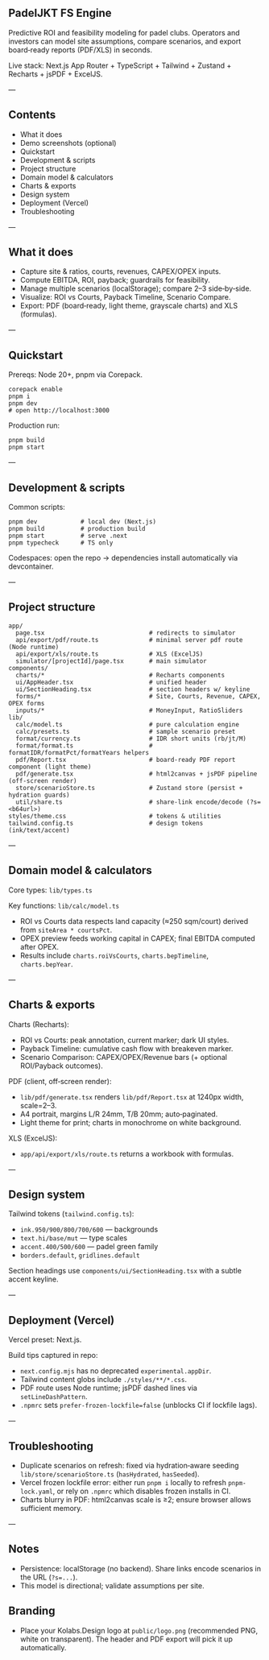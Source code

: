 ## PadelJKT FS Engine

Predictive ROI and feasibility modeling for padel clubs. Operators and investors can model site assumptions, compare scenarios, and export board‑ready reports (PDF/XLS) in seconds.

Live stack: Next.js App Router + TypeScript + Tailwind + Zustand + Recharts + jsPDF + ExcelJS.

—

## Contents

- What it does
- Demo screenshots (optional)
- Quickstart
- Development & scripts
- Project structure
- Domain model & calculators
- Charts & exports
- Design system
- Deployment (Vercel)
- Troubleshooting

—

## What it does

- Capture site & ratios, courts, revenues, CAPEX/OPEX inputs.
- Compute EBITDA, ROI, payback; guardrails for feasibility.
- Manage multiple scenarios (localStorage); compare 2–3 side‑by‑side.
- Visualize: ROI vs Courts, Payback Timeline, Scenario Compare.
- Export: PDF (board‑ready, light theme, grayscale charts) and XLS (formulas).

—

## Quickstart

Prereqs: Node 20+, pnpm via Corepack.

```
corepack enable
pnpm i
pnpm dev
# open http://localhost:3000
```

Production run:

```
pnpm build
pnpm start
```

—

## Development & scripts

Common scripts:

```
pnpm dev            # local dev (Next.js)
pnpm build          # production build
pnpm start          # serve .next
pnpm typecheck      # TS only
```

Codespaces: open the repo → dependencies install automatically via devcontainer. 

—

## Project structure

```
app/
  page.tsx                             # redirects to simulator
  api/export/pdf/route.ts              # minimal server pdf route (Node runtime)
  api/export/xls/route.ts              # XLS (ExcelJS)
  simulator/[projectId]/page.tsx       # main simulator
components/
  charts/*                             # Recharts components
  ui/AppHeader.tsx                     # unified header
  ui/SectionHeading.tsx                # section headers w/ keyline
  forms/*                              # Site, Courts, Revenue, CAPEX, OPEX forms
  inputs/*                             # MoneyInput, RatioSliders
lib/
  calc/model.ts                        # pure calculation engine
  calc/presets.ts                      # sample scenario preset
  format/currency.ts                   # IDR short units (rb/jt/M)
  format/format.ts                     # formatIDR/formatPct/formatYears helpers
  pdf/Report.tsx                       # board-ready PDF report component (light theme)
  pdf/generate.tsx                     # html2canvas + jsPDF pipeline (off-screen render)
  store/scenarioStore.ts               # Zustand store (persist + hydration guards)
  util/share.ts                        # share-link encode/decode (?s=<b64url>)
styles/theme.css                       # tokens & utilities
tailwind.config.ts                     # design tokens (ink/text/accent)
```

—

## Domain model & calculators

Core types: `lib/types.ts`

Key functions: `lib/calc/model.ts`

- ROI vs Courts data respects land capacity (≈250 sqm/court) derived from `siteArea * courtsPct`.
- OPEX preview feeds working capital in CAPEX; final EBITDA computed after OPEX.
- Results include `charts.roiVsCourts`, `charts.bepTimeline`, `charts.bepYear`.

—

## Charts & exports

Charts (Recharts):

- ROI vs Courts: peak annotation, current marker; dark UI styles.
- Payback Timeline: cumulative cash flow with breakeven marker.
- Scenario Comparison: CAPEX/OPEX/Revenue bars (+ optional ROI/Payback outcomes).

PDF (client, off‑screen render):

- `lib/pdf/generate.tsx` renders `lib/pdf/Report.tsx` at 1240px width, scale=2–3.
- A4 portrait, margins L/R 24mm, T/B 20mm; auto‑paginated.
- Light theme for print; charts in monochrome on white background.

XLS (ExcelJS):

- `app/api/export/xls/route.ts` returns a workbook with formulas.

—

## Design system

Tailwind tokens (`tailwind.config.ts`):

- `ink.950/900/800/700/600` — backgrounds
- `text.hi/base/mut` — type scales
- `accent.400/500/600` — padel green family
- `borders.default`, `gridlines.default`

Section headings use `components/ui/SectionHeading.tsx` with a subtle accent keyline.

—

## Deployment (Vercel)

Vercel preset: Next.js.

Build tips captured in repo:

- `next.config.mjs` has no deprecated `experimental.appDir`.
- Tailwind content globs include `./styles/**/*.css`.
- PDF route uses Node runtime; jsPDF dashed lines via `setLineDashPattern`.
- `.npmrc` sets `prefer-frozen-lockfile=false` (unblocks CI if lockfile lags).

—

## Troubleshooting

- Duplicate scenarios on refresh: fixed via hydration‑aware seeding `lib/store/scenarioStore.ts` (`hasHydrated`, `hasSeeded`).
- Vercel frozen lockfile error: either run `pnpm i` locally to refresh `pnpm-lock.yaml`, or rely on `.npmrc` which disables frozen installs in CI.
- Charts blurry in PDF: html2canvas scale is ≥2; ensure browser allows sufficient memory.

—

## Notes

- Persistence: localStorage (no backend). Share links encode scenarios in the URL (`?s=...`).
- This model is directional; validate assumptions per site.


## Branding

- Place your Kolabs.Design logo at `public/logo.png` (recommended PNG, white on transparent). The header and PDF export will pick it up automatically.

